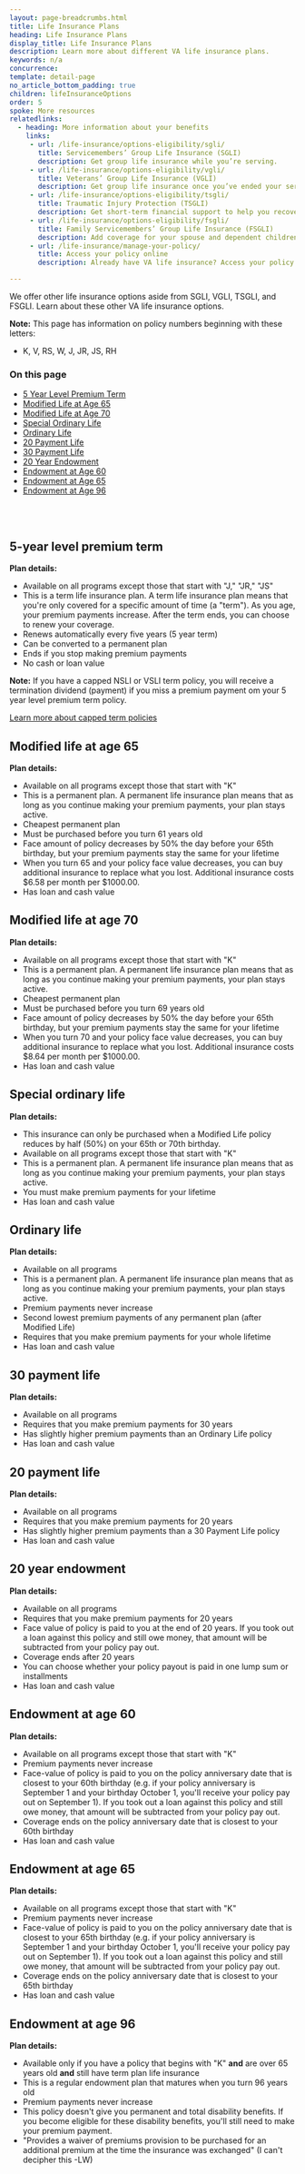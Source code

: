 ```yaml
---
layout: page-breadcrumbs.html
title: Life Insurance Plans
heading: Life Insurance Plans
display_title: Life Insurance Plans
description: Learn more about different VA life insurance plans. 
keywords: n/a
concurrence:
template: detail-page
no_article_bottom_padding: true
children: lifeInsuranceOptions
order: 5
spoke: More resources
relatedlinks:
  - heading: More information about your benefits
    links:
     - url: /life-insurance/options-eligibility/sgli/	
       title: Servicemembers’ Group Life Insurance (SGLI)	
       description: Get group life insurance while you’re serving.	
     - url: /life-insurance/options-eligibility/vgli/	
       title: Veterans’ Group Life Insurance (VGLI)	
       description: Get group life insurance once you’ve ended your service.	
     - url: /life-insurance/options-eligibility/tsgli/	
       title: Traumatic Injury Protection (TSGLI)	
       description: Get short-term financial support to help you recover from a severe injury.	
     - url: /life-insurance/options-eligibility/fsgli/	
       title: Family Servicemembers’ Group Life Insurance (FSGLI)	
       description: Add coverage for your spouse and dependent children (children who rely on you for financial support).	
     - url: /life-insurance/manage-your-policy/
       title: Access your policy online
       description: Already have VA life insurance? Access your policy online.

---
```


<div class="va-introtext">

We offer other life insurance options aside from SGLI, VGLI, TSGLI, and FSGLI. Learn about these other VA life insurance options.

</div>

**Note:** This page has information on policy numbers beginning with these letters:
- K, V, RS, W, J, JR, JS, RH

<h3>On this page</h3>

- [5 Year Level Premium Term](#5-year-level-premium-term)
- [Modified Life at Age 65](#modified-life-at-age-65)
- [Modified Life at Age 70](#modified-life-at-age-70)
- [Special Ordinary Life](#special-ordinary-life)
- [Ordinary Life](#ordinary-life) 
- [20 Payment Life](#20-payment-life)
- [30 Payment Life](#30-payment-life)
- [20 Year Endowment](#20-year-endowment)
- [Endowment at Age 60](#endowment-at-age-60)
- [Endowment at Age 65](#endowment-at-age-65)
- [Endowment at Age 96](#endowment-at-age-96)
<br>
<br>

## 5-year level premium term

**Plan details:**
- Available on all programs except those that start with "J," "JR," "JS"
- This is a term life insurance plan. A term life insurance plan means that you're only covered for a specific amount of time (a "term"). As you age, your premium payments increase. After the term ends, you can choose to renew your coverage. 
- Renews automatically every five years (5 year term)
- Can be converted to a permanent plan
- Ends if you stop making premium payments
- No cash or loan value

**Note:** If you have a capped NSLI or VSLI term policy, you will receive a termination dividend (payment) if you miss a premium payment om your 5 year level premium term policy. <br>

[Learn more about capped term policies](/life-insurance/closed-programs/)

## Modified life at age 65

**Plan details:**

- Available on all programs except those that start with "K"
- This is a permanent plan. A permanent life insurance plan means that as long as you continue making your premium payments, your plan stays active.
- Cheapest permanent plan
- Must be purchased before you turn 61 years old
- Face amount of policy decreases by 50% the day before your 65th birthday, but your premium payments stay the same for your lifetime
- When you turn 65 and your policy face value decreases, you can buy additional insurance to replace what you lost. Additional insurance costs $6.58 per month per $1000.00.
- Has loan and cash value


## Modified life at age 70

**Plan details:**

- Available on all programs except those that start with "K"
- This is a permanent plan. A permanent life insurance plan means that as long as you continue making your premium payments, your plan stays active.
- Cheapest permanent plan
- Must be purchased before you turn 69 years old
- Face amount of policy decreases by 50% the day before your 65th birthday, but your premium payments stay the same for your lifetime
- When you turn 70 and your policy face value decreases, you can buy additional insurance to replace what you lost. Additional insurance costs $8.64 per month per $1000.00.
- Has loan and cash value

## Special ordinary life 

**Plan details:**

- This insurance can only be purchased when a Modified Life policy reduces by half (50%) on your 65th or 70th birthday. 
- Available on all programs except those that start with "K"
- This is a permanent plan. A permanent life insurance plan means that as long as you continue making your premium payments, your plan stays active.
- You must make premium payments for your lifetime
- Has loan and cash value

## Ordinary life

**Plan details:**

- Available on all programs
- This is a permanent plan. A permanent life insurance plan means that as long as you continue making your premium payments, your plan stays active.
- Premium payments never increase 
- Second lowest premium payments of any permanent plan (after Modified Life)
- Requires that you make premium payments for your whole lifetime
- Has loan and cash value


## 30 payment life

**Plan details:**

- Available on all programs
- Requires that you make premium payments for 30 years
- Has slightly higher premium payments than an Ordinary Life policy
- Has loan and cash value

## 20 payment life

**Plan details:**

- Available on all programs
- Requires that you make premium payments for 20 years
- Has slightly higher premium payments than a 30 Payment Life policy
- Has loan and cash value


## 20 year endowment

**Plan details:**

- Available on all programs
- Requires that you make premium payments for 20 years
- Face value of policy is paid to you at the end of 20 years. If you took out a loan against this policy and still owe money, that amount will be subtracted from your policy pay out. 
- Coverage ends after 20 years 
- You can choose whether your policy payout is paid in one lump sum or installments
- Has loan and cash value


## Endowment at age 60

**Plan details:**

- Available on all programs except those that start with "K"
- Premium payments never increase
- Face-value of policy is paid to you on the policy anniversary date that is closest to your 60th birthday (e.g. if your policy anniversary is September 1 and your birthday October 1, you'll receive your policy pay out on September 1). If you took out a loan against this policy and still owe money, that amount will be subtracted from your policy pay out. 
- Coverage ends on the policy anniversary date that is closest to your 60th birthday
- Has loan and cash value

## Endowment at age 65

**Plan details:**

- Available on all programs except those that start with "K"
- Premium payments never increase 
- Face-value of policy is paid to you on the policy anniversary date that is closest to your 65th birthday (e.g. if your policy anniversary is September 1 and your birthday October 1, you'll receive your policy pay out on September 1). If you took out a loan against this policy and still owe money, that amount will be subtracted from your policy pay out.
- Coverage ends on the policy anniversary date that is closest to your 65th birthday
- Has loan and cash value


## Endowment at age 96

**Plan details:**

- Available only if you have a policy that begins with "K" **and** are over 65 years old **and** still have term plan life insurance
- This is a regular endowment plan that matures when you turn 96 years old
- Premium payments never increase
- This policy doesn't give you permanent and total disability benefits. If you become eligible for these disability benefits, you'll still need to make your premium payment.
- "Provides a waiver of premiums provision to be purchased for an additional premium at the time the insurance was exchanged" (I can't decipher this -LW)




